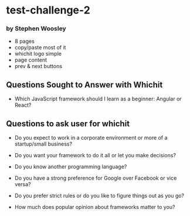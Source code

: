 # test-challenge-2

### by Stephen Woosley

- 8 pages
- copy/paste most of it
- whichit logo simple
- page content
- prev & next buttons

## Questions Sought to Answer with Whichit

- Which JavaScript framework should I learn as a beginner: Angular or React?

## Questions to ask user for whichit

- Do you expect to work in a corporate environment or more of a startup/small business?

- Do you want your framework to do it all or let you make decisions?

- Do you know another programming language?

- Do you have a strong preference for Google over Facebook or vice versa?

- Do you prefer strict rules or do you like to figure things out as you go?

- How much does popular opinion about frameworks matter to you?